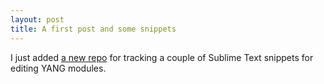 ```yaml
---
layout: post
title: A first post and some snippets
---
```


I just added [a new repo](https://github.com/cmoberg/sublime-yang-snippets) for tracking a couple of Sublime Text snippets for editing YANG modules. 